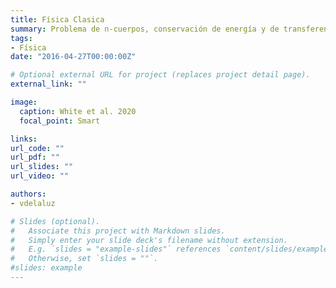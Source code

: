 ```yaml
---
title: Física Clasica
summary: Problema de n-cuerpos, conservación de energía y de transferencia de radiación para entender la física.
tags:
- Física
date: "2016-04-27T00:00:00Z"

# Optional external URL for project (replaces project detail page).
external_link: ""

image:
  caption: White et al. 2020
  focal_point: Smart

links:
url_code: ""
url_pdf: ""
url_slides: ""
url_video: ""

authors:
- vdelaluz

# Slides (optional).
#   Associate this project with Markdown slides.
#   Simply enter your slide deck's filename without extension.
#   E.g. `slides = "example-slides"` references `content/slides/example-slides.md`.
#   Otherwise, set `slides = ""`.
#slides: example
---
```

